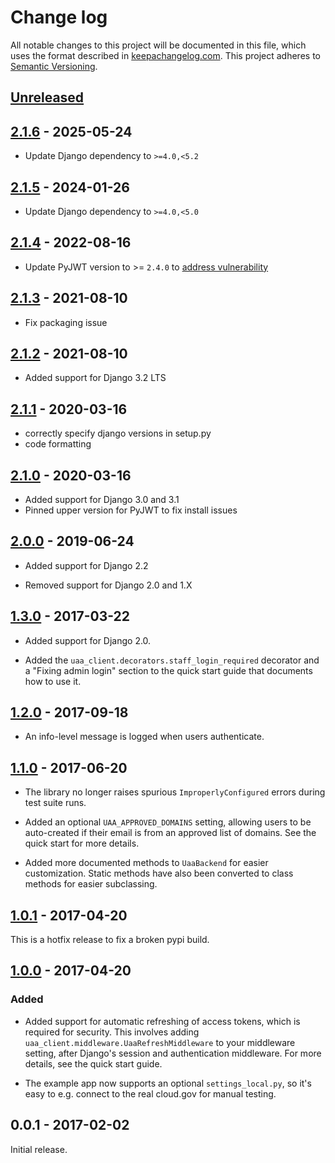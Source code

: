 # Change log

All notable changes to this project will be documented in this file,
which uses the format described in
[keepachangelog.com](http://keepachangelog.com/). This project adheres
to [Semantic Versioning](http://semver.org/).

## [Unreleased][unreleased]

## [2.1.6][] - 2025-05-24

* Update Django dependency to `>=4.0,<5.2`

## [2.1.5][] - 2024-01-26

* Update Django dependency to `>=4.0,<5.0`

## [2.1.4][] - 2022-08-16

* Update PyJWT version to >= `2.4.0` to [address vulnerability](https://security.snyk.io/vuln/SNYK-PYTHON-PYJWT-2840625)

## [2.1.3][] - 2021-08-10

* Fix packaging issue

## [2.1.2][] - 2021-08-10

* Added support for Django 3.2 LTS

## [2.1.1][] - 2020-03-16

* correctly specify django versions in setup.py
* code formatting

## [2.1.0][] - 2020-03-16

* Added support for Django 3.0 and 3.1
* Pinned upper version for PyJWT to fix install issues

## [2.0.0][] - 2019-06-24

* Added support for Django 2.2

* Removed support for Django 2.0 and 1.X

## [1.3.0][] - 2017-03-22

* Added support for Django 2.0.

* Added the `uaa_client.decorators.staff_login_required` decorator
  and a "Fixing admin login" section to the quick start guide
  that documents how to use it.

## [1.2.0][] - 2017-09-18

* An info-level message is logged when users authenticate.

## [1.1.0][] - 2017-06-20

* The library no longer raises spurious `ImproperlyConfigured` errors
  during test suite runs.

* Added an optional `UAA_APPROVED_DOMAINS` setting, allowing users to
  be auto-created if their email is from an approved list of domains. See
  the quick start for more details.

* Added more documented methods to `UaaBackend` for easier customization.
  Static methods have also been converted to class methods for easier
  subclassing.

## [1.0.1][] - 2017-04-20

This is a hotfix release to fix a broken pypi build.

## [1.0.0][] - 2017-04-20

### Added

* Added support for automatic refreshing of access tokens, which
  is required for security. This involves adding
  `uaa_client.middleware.UaaRefreshMiddleware` to your
  middleware setting, after Django's session and authentication
  middleware. For more details, see the quick start guide.

* The example app now supports an optional `settings_local.py`,
  so it's easy to e.g. connect to the real cloud.gov for manual
  testing.

## 0.0.1 - 2017-02-02

Initial release.

[unreleased]: https://github.com/cloud-gov/cg-django-uaa/compare/v2.1.6...HEAD
[2.1.6]: https://github.com/cloud-gov/cg-django-uaa/compare/v2.1.5...v2.1.6
[2.1.5]: https://github.com/cloud-gov/cg-django-uaa/compare/v2.1.4...v2.1.5
[2.1.4]: https://github.com/cloud-gov/cg-django-uaa/compare/v2.1.3...v2.1.4
[2.1.3]: https://github.com/cloud-gov/cg-django-uaa/compare/v2.1.2...v2.1.3
[2.1.2]: https://github.com/cloud-gov/cg-django-uaa/compare/v2.1.1...v2.1.2
[2.1.1]: https://github.com/cloud-gov/cg-django-uaa/compare/v2.1.0...v2.1.1
[2.1.0]: https://github.com/cloud-gov/cg-django-uaa/compare/v2.0.0...v2.1.0
[2.0.0]: https://github.com/cloud-gov/cg-django-uaa/compare/v1.3.0...v2.0.0
[1.3.0]: https://github.com/cloud-gov/cg-django-uaa/compare/v1.2.0...v1.3.0
[1.2.0]: https://github.com/cloud-gov/cg-django-uaa/compare/v1.1.0...v1.2.0
[1.1.0]: https://github.com/cloud-gov/cg-django-uaa/compare/v1.0.1...v1.1.0
[1.0.1]: https://github.com/cloud-gov/cg-django-uaa/compare/v1.0.0...v1.0.1
[1.0.0]: https://github.com/cloud-gov/cg-django-uaa/compare/v0.0.1...v1.0.0
